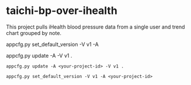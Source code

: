 # taichi-bp-over-ihealth

This project pulls iHealth blood pressure data from a single user and trend chart grouped by note.

appcfg.py set_default_version -V v1 -A <your-project-id>

appcfg.py update -A <your-project-id> -V v1 .

   ```
   appcfg.py update -A <your-project-id> -V v1 .
   ```
   
   ```
   appcfg.py set_default_version -V v1 -A <your-project-id>
   ```
